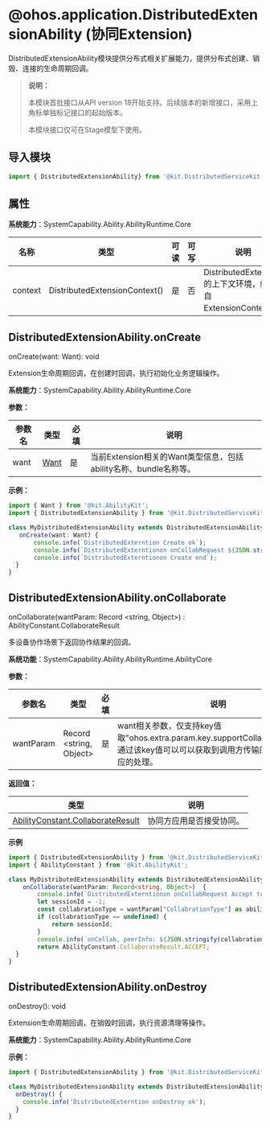 # @ohos.application.DistributedExtensionAbility (协同Extension)

DistributedExtensionAbility模块提供分布式相关扩展能力，提供分布式创建、销毁、连接的生命周期回调。

> **说明：**
>
> 本模块首批接口从API version 18开始支持。后续版本的新增接口，采用上角标单独标记接口的起始版本。
>
> 本模块接口仅可在Stage模型下使用。

## 导入模块

```ts
import { DistributedExtensionAbility} from '@kit.DistributedServiceKit';
```

## 属性

**系统能力**：SystemCapability.Ability.AbilityRuntime.Core

| 名称    | 类型                          | 可读 | 可写 | 说明                                                       |
| ------- | ----------------------------- | ---- | ---- | ---------------------------------------------------------- |
| context | DistributedExtensionContext() | 是   | 否   | DistributedExtension的上下文环境，继承自ExtensionContext。 |

## DistributedExtensionAbility.onCreate

onCreate(want: Want): void

Extension生命周期回调，在创建时回调，执行初始化业务逻辑操作。

**系统能力**：SystemCapability.Ability.AbilityRuntime.Core

**参数：**

| 参数名     | 类型 | 必填                                                             | 说明 |
| ----------| ---- | ---------------------------------------------------------------- | ---- |
| want      | [Want](../apis-ability-kit/js-apis-app-ability-want.md) | 是   | 当前Extension相关的Want类型信息，包括ability名称、bundle名称等。 |

**示例：**

```ts
import { Want } from '@kit.AbilityKit';
import { DistributedExtensionAbility } from '@kit.DistributedServiceKit';

class MyDistributedExtensionAbility extends DistributedExtensionAbility {
   onCreate(want: Want) {
       console.info(`DistributedExterntion Create ok`);
       console.info(`DistributedExterntionon onCollabRequest ${JSON.stringify(want)}`);
       console.info(`DistributedExterntionon Create end`);
  }
}
```

## DistributedExtensionAbility.onCollaborate

onCollaborate(wantParam: Record <string, Object>) : AbilityConstant.CollaborateResult

多设备协作场景下返回协作结果的回调。

**系统功能**：SystemCapability.Ability.AbilityRuntime.AbilityCore

**参数：**

| 参数名    | 类型   | 必填 | 说明                                                                                                                                   |
| --------- | ------ | ---- | -------------------------------------------------------------------------------------------------------------------------------------- |
| wantParam | Record <string, Object> | 是   | want相关参数，仅支持key值取"ohos.extra.param.key.supportCollaborateIndex"。通过该key值可以可以获取到调用方传输的数据并进行相应的处理。 |

**返回值：**

| 类型 | 说明 |
| ---------- | ---- |
| [AbilityConstant.CollaborateResult](https://gitee.com/openharmony/docs/blob/master/zh-cn/application-dev/reference/apis-ability-kit/js-apis-app-ability-abilityConstant.md#collaborateresult) | 协同方应用是否接受协同。 |

**示例**

```ts
import { DistributedExtensionAbility } from '@kit.DistributedServiceKit';
import { AbilityConstant } from '@kit.AbilityKit';

class MyDistributedExtensionAbility extends DistributedExtensionAbility  {
    onCollaborate(wantParam: Record<string, Object>)  {
        console.info(`DistributedExterntionon onCollabRequest Accept to the result of Ability collaborate`);
        let sessionId = -1;
        const collabrationType = wantParam["CollabrationType"] as abilityConnectionManager.CollabrationType;
        if (collabrationType == undefined) {
            return sessionId;
        }
        console.info(`onCollab, peerInfo: ${JSON.stringify(collabrationType)}`);
        return AbilityConstant.CollaborateResult.ACCEPT;
  }
}
```

## DistributedExtensionAbility.onDestroy

onDestroy(): void

Extension生命周期回调，在销毁时回调，执行资源清理等操作。

**系统能力**：SystemCapability.Ability.AbilityRuntime.Core

**示例：**

```ts
import { DistributedExtensionAbility } from '@kit.DistributedServiceKit';

class MyDistributedExtensionAbility extends DistributedExtensionAbility {
  onDestroy() {
    console.info('DistributedExterntion onDestroy ok');
  }
}
```
